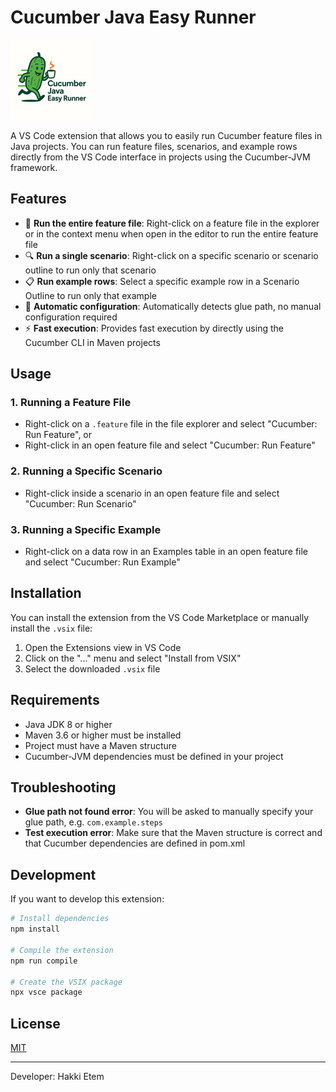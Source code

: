# Cucumber Java Easy Runner

![Cucumber Java Easy Runner](https://raw.githubusercontent.com/hakkietem350/Cucumber-Java-Easy-Runner/main/images/logo.png)

A VS Code extension that allows you to easily run Cucumber feature files in Java projects. You can run feature files, scenarios, and example rows directly from the VS Code interface in projects using the Cucumber-JVM framework.

## Features

- 🥒 **Run the entire feature file**: Right-click on a feature file in the explorer or in the context menu when open in the editor to run the entire feature file
- 🔍 **Run a single scenario**: Right-click on a specific scenario or scenario outline to run only that scenario
- 📋 **Run example rows**: Select a specific example row in a Scenario Outline to run only that example
- 🔄 **Automatic configuration**: Automatically detects glue path, no manual configuration required
- ⚡ **Fast execution**: Provides fast execution by directly using the Cucumber CLI in Maven projects

## Usage

### 1. Running a Feature File
   - Right-click on a `.feature` file in the file explorer and select "Cucumber: Run Feature", or
   - Right-click in an open feature file and select "Cucumber: Run Feature"

### 2. Running a Specific Scenario
   - Right-click inside a scenario in an open feature file and select "Cucumber: Run Scenario"

### 3. Running a Specific Example
   - Right-click on a data row in an Examples table in an open feature file and select "Cucumber: Run Example"

## Installation

You can install the extension from the VS Code Marketplace or manually install the `.vsix` file:

1. Open the Extensions view in VS Code
2. Click on the "..." menu and select "Install from VSIX"
3. Select the downloaded `.vsix` file

## Requirements

- Java JDK 8 or higher
- Maven 3.6 or higher must be installed
- Project must have a Maven structure
- Cucumber-JVM dependencies must be defined in your project

## Troubleshooting

- **Glue path not found error**: You will be asked to manually specify your glue path, e.g. `com.example.steps`
- **Test execution error**: Make sure that the Maven structure is correct and that Cucumber dependencies are defined in pom.xml

## Development

If you want to develop this extension:

```bash
# Install dependencies
npm install

# Compile the extension
npm run compile

# Create the VSIX package
npx vsce package
```

## License

[MIT](LICENSE)

---

Developer: Hakki Etem 